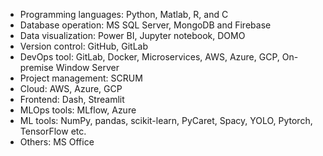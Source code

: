 <!-- === "Technical Skills" -->

<div class="grid cards" markdown>

  - Programming languages: Python, Matlab, R, and C
  - Database operation: MS SQL Server, MongoDB and Firebase
  - Data visualization: Power BI, Jupyter notebook, DOMO
  - Version control: GitHub, GitLab
  - DevOps tool: GitLab, Docker, Microservices, AWS, Azure, GCP, On-premise Window Server
  - Project management: SCRUM
  - Cloud: AWS, Azure, GCP
  - Frontend: Dash, Streamlit
  - MLOps tools: MLflow, Azure
  - ML tools: NumPy, pandas, scikit-learn, PyCaret, Spacy, YOLO, Pytorch, TensorFlow etc.
  - Others: MS Office

</div>


